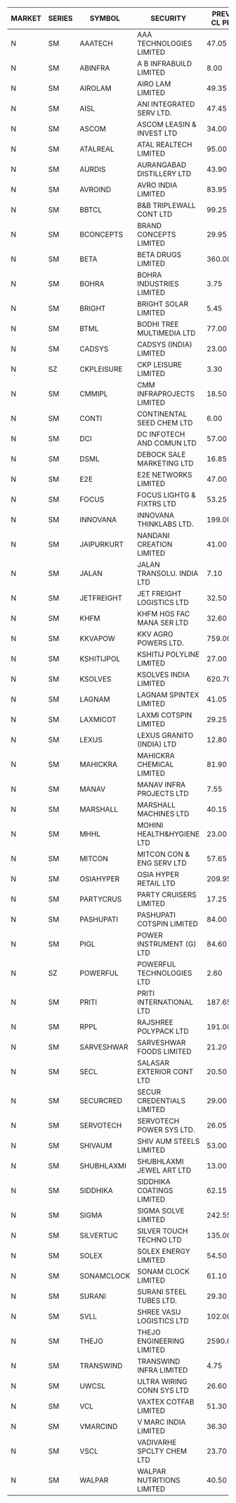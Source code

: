 


| MARKET | SERIES | SYMBOL | SECURITY | PREV CL PR | OPEN PRICE | HIGH PRICE | LOW PRICE | CLOSE PRICE | NET TRDVAL | NET TRDQTY | CORP IND | HI 52 WK | LO 52 WK |
| ----- | ----- | ----- | ----- | ----- | ----- | ----- | ----- | ----- | ----- | ----- | ----- | ----- | ----- |
| N | SM | AAATECH | AAA TECHNOLOGIES LIMITED | 47.05 | 46.00 | 47.00 | 45.05 | 45.05 | 550950.00 | 12000 |  | 72.45 | 42.00 |
| N | SM | ABINFRA | A B INFRABUILD LIMITED | 8.00 | 8.00 | 8.00 | 8.00 | 8.00 | 32000.00 | 4000 |  | 11.15 | 5.00 |
| N | SM | AIROLAM | AIRO LAM LIMITED | 49.35 | 50.50 | 55.00 | 50.50 | 54.40 | 5599200.00 | 105000 |  | 55.00 | 19.25 |
| N | SM | AISL | ANI INTEGRATED SERV LTD. | 47.45 | 49.00 | 49.00 | 48.00 | 48.25 | 1160880.00 | 24000 |  | 55.40 | 18.10 |
| N | SM | ASCOM | ASCOM LEASIN & INVEST LTD | 34.00 | 34.00 | 34.00 | 34.00 | 34.00 | 136000.00 | 4000 |  | 46.50 | 30.00 |
| N | SM | ATALREAL | ATAL REALTECH LIMITED | 95.00 | 99.70 | 99.70 | 92.00 | 98.00 | 4350320.00 | 44800 |  | 99.70 | 30.95 |
| N | SM | AURDIS | AURANGABAD DISTILLERY LTD | 43.90 | 42.30 | 42.30 | 42.30 | 42.30 | 84600.00 | 2000 |  | 47.70 | 25.80 |
| N | SM | AVROIND | AVRO INDIA LIMITED | 83.95 | 80.05 | 84.95 | 80.05 | 84.90 | 659900.00 | 8000 |  | 84.95 | 35.00 |
| N | SM | BBTCL | B&B TRIPLEWALL CONT LTD | 99.25 | 98.00 | 98.00 | 94.30 | 94.90 | 2300250.00 | 24000 |  | 99.30 | 27.20 |
| N | SM | BCONCEPTS | BRAND CONCEPTS LIMITED | 29.95 | 30.00 | 31.40 | 30.00 | 31.40 | 1026450.00 | 33000 |  | 32.65 | 14.05 |
| N | SM | BETA | BETA DRUGS LIMITED | 360.00 | 380.00 | 380.00 | 370.00 | 375.00 | 1204000.00 | 3200 |  | 404.80 | 75.20 |
| N | SM | BOHRA | BOHRA INDUSTRIES LIMITED | 3.75 | 3.75 | 3.75 | 3.60 | 3.60 | 29700.00 | 8000 |  | 7.25 | .95 |
| N | SM | BRIGHT | BRIGHT SOLAR LIMITED | 5.45 | 5.55 | 5.55 | 5.20 | 5.25 | 1945500.00 | 372000 |  | 15.55 | 5.00 |
| N | SM | BTML | BODHI TREE MULTIMEDIA LTD | 77.00 | 75.00 | 75.00 | 70.00 | 70.00 | 348000.00 | 4800 |  | 96.00 | 64.05 |
| N | SM | CADSYS | CADSYS (INDIA) LIMITED | 23.00 | 22.00 | 22.10 | 22.00 | 22.00 | 132200.00 | 6000 |  | 36.90 | 18.10 |
| N | SZ | CKPLEISURE | CKP LEISURE LIMITED | 3.30 | 3.15 | 3.45 | 3.15 | 3.45 | 51600.00 | 16000 |  | 3.60 | 2.25 |
| N | SM | CMMIPL | CMM INFRAPROJECTS LIMITED | 18.50 | 18.90 | 18.90 | 17.60 | 17.60 | 109500.00 | 6000 |  | 21.05 | 2.25 |
| N | SM | CONTI | CONTINENTAL SEED CHEM LTD | 6.00 | 6.30 | 6.30 | 5.80 | 5.80 | 79158.75 | 13332 |  | 14.60 | 5.20 |
| N | SM | DCI | DC INFOTECH AND COMUN LTD | 57.00 | 57.75 | 57.75 | 57.75 | 57.75 | 173250.00 | 3000 |  | 57.75 | 40.00 |
| N | SM | DSML | DEBOCK SALE MARKETING LTD | 16.85 | 17.00 | 17.45 | 17.00 | 17.25 | 2375400.00 | 138000 |  | 21.95 | 5.75 |
| N | SM | E2E | E2E NETWORKS LIMITED | 47.00 | 45.00 | 47.50 | 44.65 | 47.50 | 559200.00 | 12000 |  | 61.30 | 23.85 |
| N | SM | FOCUS | FOCUS LIGHTG & FIXTRS LTD | 53.25 | 55.90 | 55.90 | 55.90 | 55.90 | 1006200.00 | 18000 |  | 55.90 | 18.05 |
| N | SM | INNOVANA | INNOVANA THINKLABS LTD. | 199.00 | 189.05 | 189.05 | 189.05 | 189.05 | 29869900.00 | 158000 |  | 210.95 | 70.25 |
| N | SM | JAIPURKURT | NANDANI CREATION LIMITED | 41.00 | 43.05 | 43.05 | 43.05 | 43.05 | 215250.00 | 5000 |  | 43.05 | 7.65 |
| N | SM | JALAN | JALAN TRANSOLU. INDIA LTD | 7.10 | 7.45 | 7.45 | 7.45 | 7.45 | 22350.00 | 3000 |  | 7.45 | 2.75 |
| N | SM | JETFREIGHT | JET FREIGHT LOGISTICS LTD | 32.50 | 34.10 | 34.10 | 34.10 | 34.10 | 272800.00 | 8000 |  | 35.40 | 12.60 |
| N | SM | KHFM | KHFM HOS FAC MANA SER LTD | 32.60 | 31.50 | 31.50 | 31.50 | 31.50 | 94500.00 | 3000 |  | 42.50 | 24.05 |
| N | SM | KKVAPOW | KKV AGRO POWERS LTD. | 759.00 | 796.95 | 796.95 | 796.95 | 796.95 | 597712.50 | 750 |  | 796.95 | 335.00 |
| N | SM | KSHITIJPOL | KSHITIJ POLYLINE LIMITED | 27.00 | 27.30 | 32.40 | 27.30 | 32.40 | 1128200.00 | 36000 |  | 32.40 | 19.85 |
| N | SM | KSOLVES | KSOLVES INDIA LIMITED | 620.70 | 636.00 | 651.70 | 593.35 | 602.60 | 35863980.00 | 58400 |  | 1718.20 | 113.00 |
| N | SM | LAGNAM | LAGNAM SPINTEX LIMITED | 41.05 | 43.10 | 43.10 | 40.25 | 41.00 | 1498650.00 | 36000 |  | 49.25 | 6.60 |
| N | SM | LAXMICOT | LAXMI COTSPIN LIMITED | 29.25 | 27.80 | 29.00 | 27.80 | 29.00 | 2182500.00 | 78000 |  | 36.55 | 7.50 |
| N | SM | LEXUS | LEXUS GRANITO (INDIA) LTD | 12.80 | 12.20 | 12.20 | 12.20 | 12.20 | 12200.00 | 1000 |  | 22.50 | 7.20 |
| N | SM | MAHICKRA | MAHICKRA CHEMICAL LIMITED | 81.90 | 83.90 | 84.25 | 83.90 | 84.25 | 252225.00 | 3000 |  | 95.00 | 70.05 |
| N | SM | MANAV | MANAV INFRA PROJECTS LTD | 7.55 | 7.30 | 7.30 | 7.30 | 7.30 | 29200.00 | 4000 |  | 8.45 | 4.20 |
| N | SM | MARSHALL | MARSHALL MACHINES LTD | 40.15 | 43.15 | 43.15 | 41.00 | 41.75 | 1276800.00 | 30000 |  | 43.15 | 6.70 |
| N | SM | MHHL | MOHINI HEALTH&HYGIENE LTD | 23.00 | 24.75 | 24.75 | 23.00 | 23.00 | 424800.00 | 18000 |  | 39.50 | 15.35 |
| N | SM | MITCON | MITCON CON & ENG SERV LTD | 57.65 | 60.50 | 60.50 | 60.00 | 60.50 | 2176000.00 | 36000 |  | 60.50 | 33.10 |
| N | SM | OSIAHYPER | OSIA HYPER RETAIL LTD | 209.95 | 182.10 | 182.10 | 180.00 | 180.90 | 434640.00 | 2400 |  | 238.00 | 117.00 |
| N | SM | PARTYCRUS | PARTY CRUISERS LIMITED | 17.25 | 17.25 | 17.25 | 17.25 | 17.25 | 34500.00 | 2000 |  | 39.90 | 16.55 |
| N | SM | PASHUPATI | PASHUPATI COTSPIN LIMITED | 84.00 | 77.25 | 82.50 | 75.00 | 82.30 | 5994480.00 | 76800 |  | 99.00 | 49.80 |
| N | SM | PIGL | POWER INSTRUMENT (G) LTD | 84.60 | 88.60 | 88.60 | 80.50 | 80.50 | 1193200.00 | 14000 |  | 88.60 | 9.90 |
| N | SZ | POWERFUL | POWERFUL TECHNOLOGIES LTD | 2.60 | 2.70 | 2.70 | 2.50 | 2.70 | 62600.00 | 24000 |  | 7.55 | 1.90 |
| N | SM | PRITI | PRITI INTERNATIONAL LTD | 187.65 | 179.00 | 180.00 | 178.30 | 179.00 | 1146080.00 | 6400 |  | 198.00 | 66.80 |
| N | SM | RPPL | RAJSHREE POLYPACK LTD | 191.00 | 200.00 | 200.00 | 185.00 | 192.00 | 4624500.00 | 24000 |  | 200.00 | 69.65 |
| N | SM | SARVESHWAR | SARVESHWAR FOODS LIMITED | 21.20 | 22.10 | 22.10 | 20.30 | 20.75 | 172160.00 | 8000 |  | 37.85 | 9.60 |
| N | SM | SECL | SALASAR EXTERIOR CONT LTD | 20.50 | 21.00 | 21.00 | 21.00 | 21.00 | 189000.00 | 9000 |  | 41.00 | 9.90 |
| N | SM | SECURCRED | SECUR CREDENTIALS LIMITED | 29.00 | 27.55 | 30.30 | 27.55 | 30.15 | 52800.00 | 1800 |  | 35.00 | 12.00 |
| N | SM | SERVOTECH | SERVOTECH POWER SYS LTD. | 26.05 | 26.20 | 27.10 | 26.15 | 27.10 | 426200.00 | 16000 |  | 27.10 | 15.50 |
| N | SM | SHIVAUM | SHIV AUM STEELS LIMITED | 53.00 | 57.00 | 57.00 | 57.00 | 57.00 | 171000.00 | 3000 |  | 59.00 | 44.75 |
| N | SM | SHUBHLAXMI | SHUBHLAXMI JEWEL ART LTD | 13.00 | 12.40 | 13.65 | 12.35 | 13.00 | 341500.00 | 26000 |  | 29.90 | 11.95 |
| N | SM | SIDDHIKA | SIDDHIKA COATINGS LIMITED | 62.15 | 59.05 | 59.05 | 59.05 | 59.05 | 118100.00 | 2000 |  | 81.50 | 45.00 |
| N | SM | SIGMA | SIGMA SOLVE LIMITED | 242.55 | 254.65 | 254.65 | 250.00 | 250.00 | 2274450.00 | 9000 |  | 254.65 | 33.80 |
| N | SM | SILVERTUC | SILVER TOUCH TECHNO LTD | 135.00 | 130.00 | 130.00 | 130.00 | 130.00 | 130000.00 | 1000 |  | 145.00 | 72.00 |
| N | SM | SOLEX | SOLEX ENERGY LIMITED | 54.50 | 54.50 | 55.00 | 54.30 | 55.00 | 437600.00 | 8000 |  | 68.45 | 22.40 |
| N | SM | SONAMCLOCK | SONAM CLOCK LIMITED | 61.10 | 60.00 | 60.20 | 60.00 | 60.20 | 540900.00 | 9000 |  | 66.00 | 39.00 |
| N | SM | SURANI | SURANI STEEL TUBES LTD. | 29.30 | 27.90 | 27.90 | 27.90 | 27.90 | 55800.00 | 2000 |  | 30.60 | 17.35 |
| N | SM | SVLL | SHREE VASU LOGISTICS LTD | 102.00 | 101.05 | 101.05 | 100.00 | 100.00 | 302050.00 | 3000 |  | 104.00 | 76.00 |
| N | SM | THEJO | THEJO ENGINEERING LIMITED | 2590.00 | 2550.00 | 2605.55 | 2550.00 | 2605.55 | 515555.00 | 200 |  | 2999.95 | 550.10 |
| N | SM | TRANSWIND | TRANSWIND INFRA LIMITED | 4.75 | 4.55 | 4.55 | 4.55 | 4.55 | 36400.00 | 8000 |  | 9.60 | 4.55 |
| N | SM | UWCSL | ULTRA WIRING CONN SYS LTD | 26.60 | 25.30 | 25.30 | 25.30 | 25.30 | 101200.00 | 4000 |  | 30.75 | 22.65 |
| N | SM | VCL | VAXTEX COTFAB LIMITED | 51.30 | 50.00 | 50.80 | 49.00 | 50.50 | 600900.00 | 12000 |  | 51.35 | 17.00 |
| N | SM | VMARCIND | V MARC INDIA LIMITED | 36.30 | 36.30 | 37.60 | 35.05 | 35.05 | 1428900.00 | 39000 |  | 45.00 | 25.35 |
| N | SM | VSCL | VADIVARHE SPCLTY CHEM LTD | 23.70 | 24.85 | 24.85 | 24.85 | 24.85 | 74550.00 | 3000 |  | 24.85 | 7.35 |
| N | SM | WALPAR | WALPAR NUTRITIONS LIMITED | 40.50 | 40.50 | 40.50 | 36.70 | 38.05 | 1292100.00 | 34000 |  | 51.50 | 32.50 |



